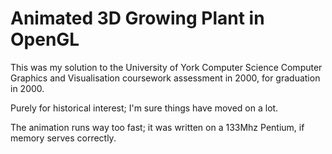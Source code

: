 # Animated 3D Growing Plant in OpenGL

This was my solution to the University of York Computer Science Computer Graphics and
Visualisation coursework assessment in 2000, for graduation in 2000.

Purely for historical interest; I'm sure things have moved on a lot.

The animation runs way too fast; it was written on a 133Mhz Pentium, if memory serves correctly.
